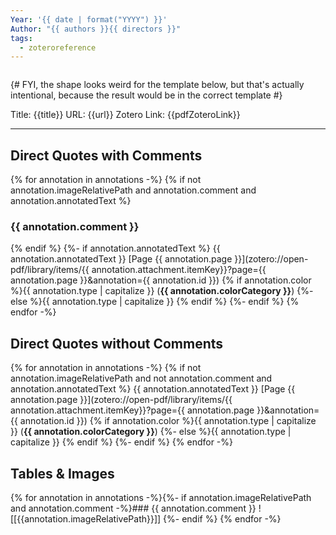 ```yaml
---
Year: '{{ date | format("YYYY") }}'
Author: "{{ authors }}{{ directors }}"
tags:
  - zoteroreference
---
```

```toc
```
{# FYI, the shape looks weird for the template below, but that's actually intentional, because the result would be in the correct template #}

Title: {{title}}
URL: {{url}}
Zotero Link: {{pdfZoteroLink}}

---
## Direct Quotes with Comments
{% for annotation in annotations -%}
{% if not annotation.imageRelativePath and annotation.comment and annotation.annotatedText %}
### {{ annotation.comment }}
{% endif %}
{%- if annotation.annotatedText %}
{{ annotation.annotatedText }} [Page {{ annotation.page }}](zotero://open-pdf/library/items/{{ annotation.attachment.itemKey}}?page={{ annotation.page }}&annotation={{ annotation.id }})
{% if	annotation.color %}{{ annotation.type | capitalize }} (**{{ annotation.colorCategory }}**)
{%- else %}{{ annotation.type | capitalize }}
{% endif %} 
{%- endif %}
{% endfor -%}

## Direct Quotes without Comments
{% for annotation in annotations -%}
{% if not annotation.imageRelativePath and not annotation.comment and annotation.annotatedText  %}
{{ annotation.annotatedText }} [Page {{ annotation.page }}](zotero://open-pdf/library/items/{{ annotation.attachment.itemKey}}?page={{ annotation.page }}&annotation={{ annotation.id }})
{% if	annotation.color %}{{ annotation.type | capitalize }} (**{{ annotation.colorCategory }}**)
{%- else %}{{ annotation.type | capitalize }}
{% endif %} 
{%- endif %}
{% endfor -%}

## Tables & Images
{% for annotation in annotations -%}{%- if annotation.imageRelativePath and annotation.comment -%}### {{ annotation.comment }}
![[{{annotation.imageRelativePath}}]]
{%- endif %}
{% endfor -%}
